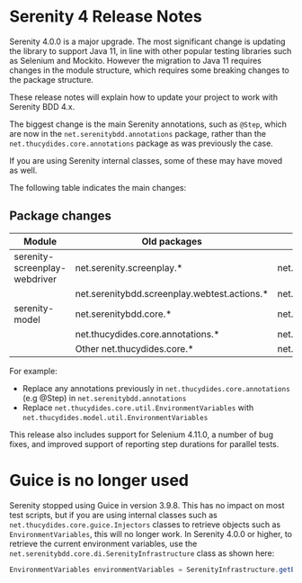 # Serenity 4 Release Notes

Serenity 4.0.0 is a major upgrade. The most significant change is updating the library to support Java 11, in line with other popular testing libraries such as Selenium and Mockito. However the migration to Java 11 requires changes in the module structure, which requires some breaking changes to the package structure.

These release notes will explain how to update your project to work with Serenity BDD 4.x.

The biggest change is the main Serenity annotations, such as `@Step`, which are now in the `net.serenitybdd.annotations` package, rather than the `net.thucydides.core.annotations` package as was previously the case.

If you are using Serenity internal classes, some of these may have moved as well.

The following table indicates the main changes:

## Package changes

| Module                        | Old packages                                 | New Packages                                   |
|-------------------------------|----------------------------------------------|------------------------------------------------|
| serenity-screenplay-webdriver | net.serenity.screenplay.*                    | net.serenity.screenplay.webdriver.*            |
|                               | net.serenitybdd.screenplay.webtest.actions.* | net.serenitybdd.screenplay.webdriver.actions.* |
| serenity-model                | net.serenitybdd.core.*                       | net.serenitybdd.model.*                        |
|                               | net.thucydides.core.annotations.*            | net.serenitybdd.annotations.*                  |
|                               | Other net.thucydides.core.*                  | net.thucydides.model.*                         |

For example:
- Replace any annotations previously in `net.thucydides.core.annotations` (e.g @Step) in `net.serenitybdd.annotations`
- Replace `net.thucydides.core.util.EnvironmentVariables` with `net.thucydides.model.util.EnvironmentVariables`

This release also includes support for Selenium 4.11.0, a number of bug fixes, and improved support of reporting step durations for parallel tests.

# Guice is no longer used

Serenity stopped using Guice in version 3.9.8. This has no impact on most test scripts, but if you are using internal classes such as `net.thucydides.core.guice.Injectors` classes to retrieve objects such as `EnvironmentVariables`, this will no longer work. In Serenity 4.0.0 or higher, to retrieve the current environment variables, use the `net.serenitybdd.core.di.SerenityInfrastructure` class as shown here:

```java
EnvironmentVariables environmentVariables = SerenityInfrastructure.getEnvironmentVariables();
```
